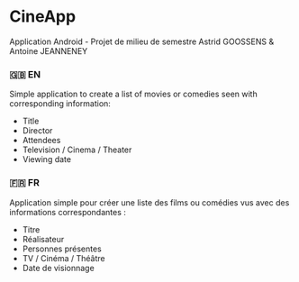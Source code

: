 # CineApp

Application Android - Projet de milieu de semestre 
Astrid GOOSSENS & Antoine JEANNENEY

### 🇬🇧 EN 

Simple application to create a list of movies or comedies seen with corresponding information:
- Title
- Director
- Attendees
- Television / Cinema / Theater
- Viewing date


### 🇫🇷 FR 

Application simple pour créer une liste des films ou comédies vus avec des informations correspondantes :
- Titre
- Réalisateur
- Personnes présentes
- TV / Cinéma / Théâtre
- Date de visionnage
